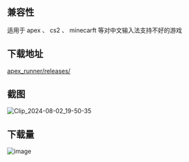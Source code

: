 ## 兼容性
适用于 apex 、 cs2 、 minecarft 等对中文输入法支持不好的游戏

## 下载地址 
[apex_runner/releases/ ](https://github.com/cornradio/apex_runner/releases)

## 截图
![Clip_2024-08-02_19-50-35](https://github.com/user-attachments/assets/145e8ed4-b8bd-49bb-97fe-22477dc9adc2)

## 下载量
![image](https://github.com/user-attachments/assets/b9a2ada8-2b49-4ec2-a5de-7c6f90f1ca24)
